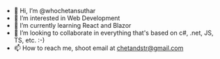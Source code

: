 - 👋 Hi, I’m @whochetansuthar
- 👀 I’m interested in Web Development
- 🌱 I’m currently learning React and Blazor
- 💞️ I’m looking to collaborate in everything that's based on c#, .net, JS, TS, etc. :-)
- 📫 How to reach me, shoot email at chetandstr@gmail.com

<!---
whochetansuthar/whochetansuthar is a ✨ special ✨ repository because its `README.md` (this file) appears on your GitHub profile.
You can click the Preview link to take a look at your changes.
--->
